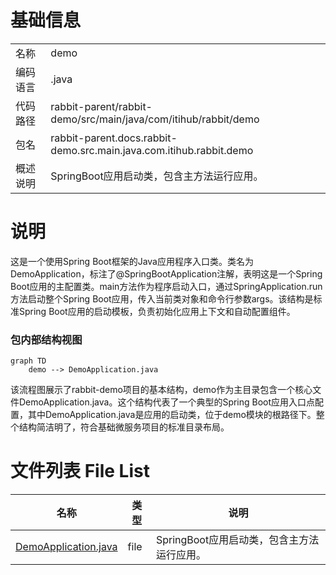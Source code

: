 # 基础信息

|      |      |
|------|------|
| 名称 | demo |
| 编码语言 | .java |
| 代码路径 | rabbit-parent/rabbit-demo/src/main/java/com/itihub/rabbit/demo |
| 包名 | rabbit-parent.docs.rabbit-demo.src.main.java.com.itihub.rabbit.demo |
| 概述说明 | SpringBoot应用启动类，包含主方法运行应用。 |

# 说明

这是一个使用Spring Boot框架的Java应用程序入口类。类名为DemoApplication，标注了@SpringBootApplication注解，表明这是一个Spring Boot应用的主配置类。main方法作为程序启动入口，通过SpringApplication.run方法启动整个Spring Boot应用，传入当前类对象和命令行参数args。该结构是标准Spring Boot应用的启动模板，负责初始化应用上下文和自动配置组件。


### 包内部结构视图

```mermaid
graph TD
    demo --> DemoApplication.java
```

该流程图展示了rabbit-demo项目的基本结构，demo作为主目录包含一个核心文件DemoApplication.java。这个结构代表了一个典型的Spring Boot应用入口点配置，其中DemoApplication.java是应用的启动类，位于demo模块的根路径下。整个结构简洁明了，符合基础微服务项目的标准目录布局。

# 文件列表 File List

| 名称   | 类型  | 说明 |
|-------|------|-------------|
| [DemoApplication.java](DemoApplication.md) | file | SpringBoot应用启动类，包含主方法运行应用。 |


